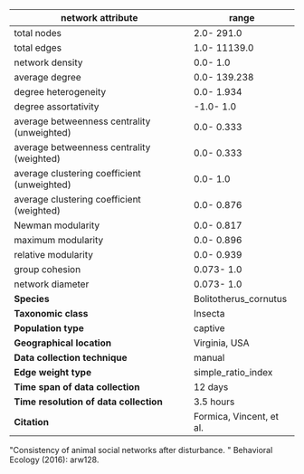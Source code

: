 network attribute|range
---|---
total nodes|2.0- 291.0
total edges|1.0- 11139.0
network density|0.0- 1.0
average degree|0.0- 139.238
degree heterogeneity|0.0- 1.934
degree assortativity|-1.0- 1.0
average betweenness centrality (unweighted)|0.0- 0.333
average betweenness centrality (weighted)|0.0- 0.333
average clustering coefficient (unweighted)|0.0- 1.0
average clustering coefficient (weighted)|0.0- 0.876
Newman modularity|0.0- 0.817
maximum modularity|0.0- 0.896
relative modularity|0.0- 0.939
group cohesion|0.073- 1.0
network diameter|0.073- 1.0
**Species**| Bolitotherus_cornutus
**Taxonomic class**| Insecta
**Population type**| captive
**Geographical location**| Virginia, USA
**Data collection technique**| manual 
**Edge weight type**| simple_ratio_index
**Time span of data collection**| 12 days
**Time resolution of data collection**| 3.5 hours
**Citation**| Formica, Vincent, et al.
 "Consistency of animal social networks after disturbance.
" Behavioral Ecology (2016): arw128.

